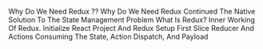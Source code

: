 Why Do We Need Redux ??
 Why Do We Need Redux Continued
 The Native Solution To The State Management Problem
 What Is Redux?
 Inner Working Of Redux.
 Initialize React Project And Redux Setup
 First Slice
 Reducer And Actions
 Consuming The State, Action Dispatch, And Payload
 
